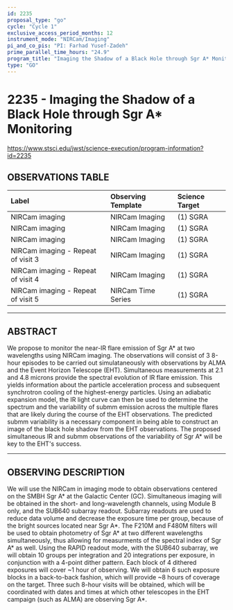 ```yaml
---
id: 2235
proposal_type: "go"
cycle: "Cycle 1"
exclusive_access_period_months: 12
instrument_mode: "NIRCam/Imaging"
pi_and_co_pis: "PI: Farhad Yusef-Zadeh"
prime_parallel_time_hours: "24.9"
program_title: "Imaging the Shadow of a Black Hole through Sgr A* Monitoring"
type: "GO"
---
```

# 2235 - Imaging the Shadow of a Black Hole through Sgr A* Monitoring
https://www.stsci.edu/jwst/science-execution/program-information?id=2235
## OBSERVATIONS TABLE
| Label                               | Observing Template   | Science Target |
| :---------------------------------- | :------------------- | :------------- |
| NIRCam imaging                      | NIRCam Imaging       | (1) SGRA       |
| NIRCam imaging                      | NIRCam Imaging       | (1) SGRA       |
| NIRCam imaging                      | NIRCam Imaging       | (1) SGRA       |
| NIRCam imaging - Repeat of visit 3  | NIRCam Imaging       | (1) SGRA       |
| NIRCam imaging - Repeat of visit 4  | NIRCam Imaging       | (1) SGRA       |
| NIRCam imaging - Repeat of visit 5  | NIRCam Time Series   | (1) SGRA       |

---

## ABSTRACT

We propose to monitor the near-IR flare emission of Sgr A* at two wavelengths using NIRCam imaging. The observations will consist of 3 8-hour episodes to be carried out simulataneously with observations by ALMA and the Event Horizon Telescope (EHT). Simultaneous measurements at 2.1 and 4.8 microns provide the spectral evolution of IR flare emission. This yields information about the particle acceleration process and subsequent synchrotron cooling of the highest-energy particles. Using an adiabatic expansion model, the IR light curve can then be used to determine the spectrum and the variability of submm emission across the multiple flares that are likely during the course of the EHT observations. The predicted submm variability is a necessary component in being able to construct an image of the black hole shadow from the EHT observations. The proposed simultaneous IR and submm observations of the variability of Sgr A* will be key to the EHT's success.

---

## OBSERVING DESCRIPTION

We will use the NIRCam in imaging mode to obtain observations centered on the SMBH Sgr A* at the Galactic Center (GC). Simultaneous imaging will be obtained in the short- and long-wavelength channels, using Module B only, and the SUB640 subarray readout. Subarray readouts are used to reduce data volume and decrease the exposure time per group, because of the bright sources located near Sgr A*. The F210M and F480M filters will be used to obtain photometry of Sgr A* at two different wavelengths simultaneously, thus allowing for measurments of the spectral index of Sgr A* as well. Using the RAPID readout mode, with the SUB640 subarray, we will obtain 10 groups per integration and 20 integrations per exposure, in conjunction with a 4-point dither pattern. Each block of 4 dithered exposures will cover ~1 hour of observing. We will obtain 6 such exposure blocks in a back-to-back fashion, which will provide ~8 hours of coverage on the target. Three such 8-hour visits will be obtained, which will be coordinated with dates and times at which other telescopes in the EHT campaign (such as ALMA) are observing Sgr A*.